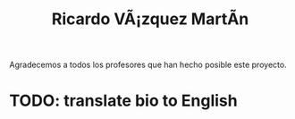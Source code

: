 ﻿---
translationKey: RicardoVazquez
# Display name
title: Ricardo VÃ¡zquez MartÃ­n

# Is this the primary user of the site?
superuser: false

# Role/position
role: Departamento de IngenierÃ­as de Sistemas y AutomÃ¡tica


# Organizational groups that you belong to (for People widget)
#   Set this to `[]` or comment out if you are not using People widget.
user_groups:
  - Collaborating Professors
---

Agradecemos a todos los profesores que han hecho posible este proyecto.

# TODO: translate bio to English
